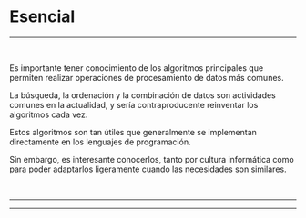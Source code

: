 # **Esencial**

---

<br>

Es importante tener conocimiento de los algoritmos principales que permiten realizar operaciones de procesamiento de datos más comunes.

La búsqueda, la ordenación y la combinación de datos son actividades comunes en la actualidad, y sería contraproducente reinventar los algoritmos cada vez.

Estos algoritmos son tan útiles que generalmente se implementan directamente en los lenguajes de programación.

Sin embargo, es interesante conocerlos, tanto por cultura informática como para poder adaptarlos ligeramente cuando las necesidades son similares.

<br>

---

---